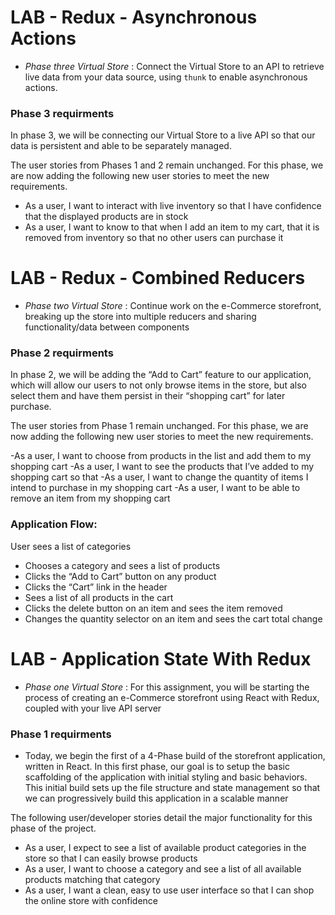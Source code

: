 # LAB - Redux - Asynchronous Actions


- *Phase three Virtual Store* : Connect the Virtual Store to an API to retrieve live data from your data source, using ``` thunk ``` to enable asynchronous actions.


### Phase 3 requirments

In phase 3, we will be connecting our Virtual Store to a live API so that our data is persistent and able to be separately managed.

The user stories from Phases 1 and 2 remain unchanged. For this phase, we are now adding the following new user stories to meet the new requirements.

- As a user, I want to interact with live inventory so that I have confidence that the displayed products are in stock
- As a user, I want to know to that when I add an item to my cart, that it is removed from inventory so that no other users can purchase it
# LAB - Redux - Combined Reducers 


- *Phase two Virtual Store* : Continue work on the e-Commerce storefront, breaking up the store into multiple reducers and sharing functionality/data between components


### Phase 2 requirments

In phase 2, we will be adding the “Add to Cart” feature to our application, which will allow our users to not only browse items in the store, but also select them and have them persist in their “shopping cart” for later purchase.

The user stories from Phase 1 remain unchanged. For this phase, we are now adding the following new user stories to meet the new requirements.

-As a user, I want to choose from products in the list and add them to my shopping cart
-As a user, I want to see the products that I’ve added to my shopping cart so that
-As a user, I want to change the quantity of items I intend to purchase in my shopping cart
-As a user, I want to be able to remove an item from my shopping cart


### Application Flow:

User sees a list of categories

- Chooses a category and sees a list of products
- Clicks the “Add to Cart” button on any product
- Clicks the “Cart” link in the header
- Sees a list of all products in the cart
- Clicks the delete button on an item and sees the item removed
- Changes the quantity selector on an item and sees the cart total change

# LAB - Application State With Redux

- *Phase one Virtual Store* : For this assignment, you will be starting the process of creating an e-Commerce storefront using React with Redux, coupled with your live API server


### Phase 1 requirments

- Today, we begin the first of a 4-Phase build of the storefront application, written in React. In this first phase, our goal is to setup the basic scaffolding of the application with initial styling and basic behaviors. This initial build sets up the file structure and state management so that we can progressively build this application in a scalable manner

The following user/developer stories detail the major functionality for this phase of the project.

- As a user, I expect to see a list of available product categories in the store so that I can easily browse products
- As a user, I want to choose a category and see a list of all available products matching that category
- As a user, I want a clean, easy to use user interface so that I can shop the online store with confidence
